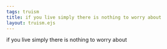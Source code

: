 ```yaml
---
tags: truism
title: if you live simply there is nothing to worry about
layout: truism.ejs
---
```


if you live simply there is nothing to worry about